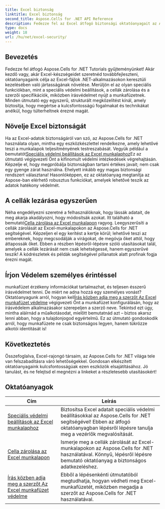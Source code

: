 ```yaml
---
title: Excel biztonság
linktitle: Excel biztonság
second_title: Aspose.Cells for .NET API Reference
description: Fedezze fel az Excel átfogó biztonsági oktatóanyagait az Aspose.Cells for .NET segítségével. Védje Excel-fájljait, és szabályozza az érzékeny adatokhoz való hozzáférést.
type: docs
weight: 18
url: /hu/net/excel-security/
---
```

## Bevezetés

Fedezze fel átfogó Aspose.Cells for .NET Tutorials gyűjteményünket! Akár kezdő vagy, akár Excel-készségeidet szeretnéd továbbfejleszteni, oktatóanyagaink célja az Excel-fájlok .NET-alkalmazásokon keresztüli kezelésében való jártasságának növelése. Merüljön el az olyan speciális funkciókban, mint a speciális védelmi beállítások, a cellák zárolása és a szerzői specifikációk, miközben írásvédelmet nyújt a munkafüzetnek. Minden útmutató egy egyszerű, strukturált megközelítést kínál, amely biztosítja, hogy megértse a kulcsfontosságú fogalmakat és technikákat anélkül, hogy túlterheltnek érezné magát. 

## Növelje Excel biztonságát 

 Ha az Excel-adatok biztonságáról van szó, az Aspose.Cells for .NET használata olyan, mintha egy eszközkészlettel rendelkezne, amely lehetővé teszi a munkalapok teljesítményének testreszabását. Vegyük például a bemutatót[Speciális védelmi beállítások az Excel munkalaphoz](./advanced-protection-settings-for-excel-worksheet/)Ez az útmutató végigvezeti Önt a kifinomult védelmi intézkedések végrehajtásán. Képzelje el, hogy megpróbálja biztonságban tartani értékes javait; nem csak egy gyenge zárat használna. Ehelyett inkább egy magas biztonsági rendszert választana! Hasonlóképpen, ez az oktatóanyag megtanítja az Aspose-ban elérhető robusztus funkciókat, amelyek lehetővé teszik az adatok hatékony védelmét.

## A cellák lezárása egyszerűen  

 Néha engedélyezni szeretné a felhasználóknak, hogy lássák adatait, de meg akarja akadályozni, hogy módosítsák azokat. Itt található a bemutató[Cella zárolása az Excel munkalapon](./lock-cell-in-excel-worksheet/) ragyog. Leegyszerűsíti a cellák zárolását az Excel-munkalapokon az Aspose.Cells for .NET segítségével. Képzeljen el egy kerítést a kertje körül; lehetővé teszi az embereknek, hogy megcsodálják a virágokat, de megóvja őket attól, hogy áttapossák őket. Ebben a részben lépésről-lépésre szóló utasításokat talál, amelyek a cellák lezárását nem csak lehetségessé, hanem egyszerűvé teszik! A kódrészletek és példák segítségével pillanatok alatt profinak fogja érezni magát.

## Írjon Védelem személyes érintéssel  

 munkafüzet érzékeny információkat tartalmazhat, és teljesen ésszerű írásvédelmet tenni. De miért ne adna hozzá egy személyes vonást? Oktatóanyagunk arról, hogyan kell[Írás közben adja meg a szerzőt Az Excel munkafüzet védelme](./specify-author-while-write-protecting-excel-workbook/) végigvezeti Önt a munkafüzet konfigurálásán, hogy az írásvédelem alkalmazásakor szerepeljen a szerző neve. Tekintsd ezt úgy, mintha aláírnád a műalkotásodat, mielőtt bemutatnád azt – biztos akarsz lenni abban, hogy a tulajdonjogod egyértelmű. Ez az útmutató gondoskodik arról, hogy munkafüzete ne csak biztonságos legyen, hanem tükrözze alkotói identitását is!

## Következtetés 

Összefoglalva, Excel-rajongó társaim, az Aspose.Cells for .NET világa tele van felszabadításra váró lehetőségekkel. Gondosan elkészített oktatóanyagaink kulcsfontosságúak ezen eszközök elsajátításához. Jó tanulást, és ne felejtsd el megnézni a linkeket a részletesebb utasításokért!


## Oktatóanyagok 
| Cím | Leírás |
| --- | --- |
| [Speciális védelmi beállítások az Excel munkalaphoz](./advanced-protection-settings-for-excel-worksheet/) | Biztosítsa Excel adatait speciális védelmi beállításokkal az Aspose.Cells for .NET segítségével! Ebben az átfogó oktatóanyagban lépésről lépésre tanulja meg a vezérlők megvalósítását. |  
| [Cella zárolása az Excel munkalapon](./lock-cell-in-excel-worksheet/) | Ismerje meg a cellák zárolását az Excel-munkalapokon az Aspose.Cells for .NET használatával. Könnyű, lépésről lépésre bemutató oktatóanyag a biztonságos adatkezeléshez. |  
| [Írás közben adja meg a szerzőt Az Excel munkafüzet védelme](./specify-author-while-write-protecting-excel-workbook/) | Ebből a lépésenkénti útmutatóból megtudhatja, hogyan védheti meg Excel-munkafüzetét, miközben megadja a szerzőt az Aspose.Cells for .NET használatával. |  